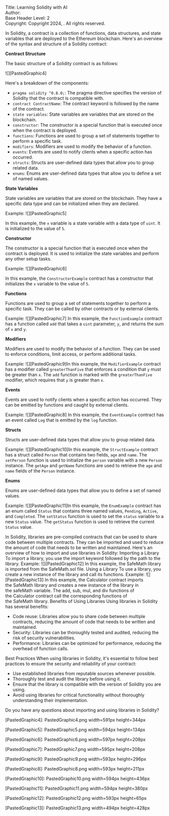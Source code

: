 Title: Learning Solidity with AI  
Author:   
Base Header Level: 2  
Copyright: Copyright 2024, . All rights reserved.

In Solidity, a contract is a collection of functions, data structures, and state variables that are deployed to the Ethereum blockchain. Here's an overview of the syntax and structure of a Solidity contract:

**Contract Structure**

The basic structure of a Solidity contract is as follows:

![][PastedGraphic4]

Here's a breakdown of the components:

* `pragma solidity ^0.8.0;`: The pragma directive specifies the version of Solidity that the contract is compatible with.
* `contract ContractName`: The contract keyword is followed by the name of the contract.
* `state variables`: State variables are variables that are stored on the blockchain.
* `constructor`: The constructor is a special function that is executed once when the contract is deployed.
* `functions`: Functions are used to group a set of statements together to perform a specific task.
* `modifiers`: Modifiers are used to modify the behavior of a function.
* `events`: Events are used to notify clients when a specific action has occurred.
* `structs`: Structs are user-defined data types that allow you to group related data.
* `enums`: Enums are user-defined data types that allow you to define a set of named values.

**State Variables**

State variables are variables that are stored on the blockchain. They have a specific data type and can be initialized when they are declared.

Example:
![][PastedGraphic5]

In this example, the `x` variable is a state variable with a data type of `uint`. It is initialized to the value of `5`.

**Constructor**

The constructor is a special function that is executed once when the contract is deployed. It is used to initialize the state variables and perform any other setup tasks.

Example:
![][PastedGraphic6]

In this example, the `ConstructorExample` contract has a constructor that initializes the `x` variable to the value of `5`.

**Functions**

Functions are used to group a set of statements together to perform a specific task. They can be called by other contracts or by external clients.

Example:
![][PastedGraphic7]
In this example, the `FunctionExample` contract has a function called `add` that takes a `uint` parameter, `y`, and returns the sum of `x` and `y`.

**Modifiers**

Modifiers are used to modify the behavior of a function. They can be used to enforce conditions, limit access, or perform additional tasks.

Example:
![][PastedGraphic9]In this example, the `ModifierExample` contract has a modifier called `greaterThanFive` that enforces a condition that `y` must be greater than `x`. The `add` function is marked with the `greaterThanFive` modifier, which requires that `y` is greater than `x`.

**Events**

Events are used to notify clients when a specific action has occurred. They can be emitted by functions and caught by external clients.

Example:
![][PastedGraphic8]
In this example, the `EventExample` contract has an event called `Log` that is emitted by the `log` function.

**Structs**

Structs are user-defined data types that allow you to group related data.

Example:
![][PastedGraphic10]In this example, the `StructExample` contract has a struct called `Person` that contains two fields, `age` and `name`. The `setPerson` function is used to initialize the `person` variable with a new `Person` instance. The `getAge` and `getName` functions are used to retrieve the `age` and `name` fields of the `Person` instance.

**Enums**

Enums are user-defined data types that allow you to define a set of named values.

Example:
![][PastedGraphic11]In this example, the `EnumExample` contract has an enum called `Status` that contains three named values, `Pending`, `Active`, and `Completed`. The `setStatus` function is used to set the `status` variable to a new `Status` value. The `getStatus` function is used to retrieve the current `Status` value.



In Solidity, libraries are pre-compiled contracts that can be used to share code between multiple contracts. They can be imported and used to reduce the amount of code that needs to be written and maintained.
Here's an overview of how to import and use libraries in Solidity:
Importing a Library
To import a library, you use the import keyword followed by the path to the library.
Example:
![][PastedGraphic12]
In this example, the SafeMath library is imported from the SafeMath.sol file.
Using a Library
To use a library, you create a new instance of the library and call its functions.
Example:
![][PastedGraphic13]
In this example, the Calculator contract imports the SafeMath library and creates a new instance of the library in the safeMath variable. The add, sub, mul, and div functions of the Calculator contract call the corresponding functions of the SafeMath library.
Benefits of Using Libraries
Using libraries in Solidity has several benefits:

* Code reuse: Libraries allow you to share code between multiple contracts, reducing the amount of code that needs to be written and maintained.
* Security: Libraries can be thoroughly tested and audited, reducing the risk of security vulnerabilities.
* Performance: Libraries can be optimized for performance, reducing the overhead of function calls.

Best Practices
When using libraries in Solidity, it's essential to follow best practices to ensure the security and reliability of your contract:

* Use established libraries from reputable sources whenever possible.
* Thoroughly test and audit the library before using it.
* Ensure that the library is compatible with the version of Solidity you are using.
* Avoid using libraries for critical functionality without thoroughly understanding their implementation.

Do you have any questions about importing and using libraries in Solidity?


[PastedGraphic4]: PastedGraphic4.png width=591px height=344px

[PastedGraphic5]: PastedGraphic5.png width=594px height=134px

[PastedGraphic6]: PastedGraphic6.png width=597px height=208px

[PastedGraphic7]: PastedGraphic7.png width=595px height=208px

[PastedGraphic9]: PastedGraphic9.png width=593px height=296px

[PastedGraphic8]: PastedGraphic8.png width=593px height=211px

[PastedGraphic10]: PastedGraphic10.png width=594px height=436px

[PastedGraphic11]: PastedGraphic11.png width=594px height=380px

[PastedGraphic12]: PastedGraphic12.png width=593px height=65px

[PastedGraphic13]: PastedGraphic13.png width=494px height=428px